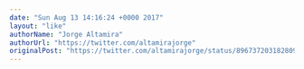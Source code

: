 ```yaml
---
date: "Sun Aug 13 14:16:24 +0000 2017"
layout: "like"
authorName: "Jorge Altamira"
authorUrl: "https://twitter.com/altamirajorge"
originalPost: "https://twitter.com/altamirajorge/status/896737203182809088"
---
```

